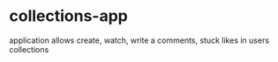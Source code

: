 # collections-app
application allows create, watch, write a comments, stuck likes in users collections
